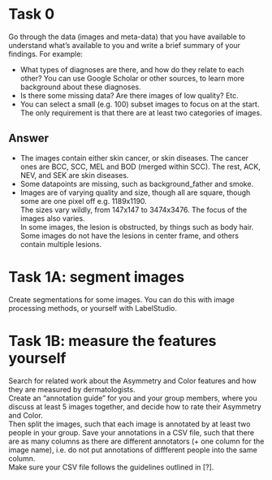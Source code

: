 # Task 0
Go through the data (images and meta-data) that you have available to understand what’s available to you and write a brief summary of your findings. For example:
-  What types of diagnoses are there, and how do they relate to each
other? You can use Google Scholar or other sources, to learn more
background about these diagnoses.
- Is there some missing data? Are there images of low quality? Etc.
- You can select a small (e.g. 100) subset images to focus on
at the start. The only requirement is that there are at least two
categories of images.

## Answer
- The images contain either skin cancer, or skin diseases. The cancer ones are BCC, SCC, MEL and BOD (merged within SCC). The rest, ACK, NEV, and SEK are skin diseases.   
- Some datapoints are missing, such as background_father and smoke.  
- Images are of varying quality and size, though all are square, though some are one pixel off e.g. 1189x1190.  
The sizes vary wildly, from 147x147 to 3474x3476. The focus of the images also varies.  
In some images, the lesion is obstructed, by things such as body hair.  
Some images do not have the lesions in center frame, and others contain multiple lesions.  
  
# Task 1A: segment images  
Create segmentations for some images. You can do this with image processing methods, or yourself with LabelStudio.  
  
# Task 1B: measure the features yourself  
Search for related work about the Asymmetry and Color features and how they are measured by dermatologists.  
Create an “annotation guide” for you and your group members, where you discuss at least 5 images together, and decide how to rate their Asymmetry and Color.  
Then split the images, such that each image is annotated by at least two people in your group. Save your annotations in a CSV file, such that there are as many columns as there are different annotators (+ one column for the image name), i.e. do not put annotations of diffferent people into the same column.  
Make sure your CSV file follows the guidelines outlined in [?].